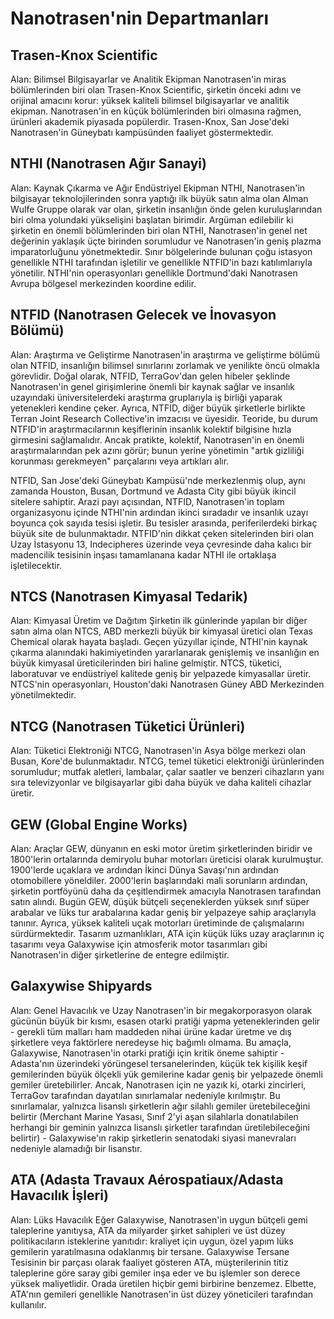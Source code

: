 # Nanotrasen'nin Departmanları

## Trasen-Knox Scientific
Alan: Bilimsel Bilgisayarlar ve Analitik Ekipman
Nanotrasen'in miras bölümlerinden biri olan Trasen-Knox Scientific, şirketin önceki adını ve orijinal amacını korur: yüksek kaliteli bilimsel bilgisayarlar ve analitik ekipman. Nanotrasen'in en küçük bölümlerinden biri olmasına rağmen, ürünleri akademik piyasada popülerdir. Trasen-Knox, San Jose'deki Nanotrasen'in Güneybatı kampüsünden faaliyet göstermektedir.

## NTHI (Nanotrasen Ağır Sanayi)
Alan: Kaynak Çıkarma ve Ağır Endüstriyel Ekipman
NTHI, Nanotrasen'in bilgisayar teknolojilerinden sonra yaptığı ilk büyük satın alma olan Alman Wulfe Gruppe olarak var olan, şirketin insanlığın önde gelen kuruluşlarından biri olma yolundaki yükselişini başlatan birimdir. Argüman edilebilir ki şirketin en önemli bölümlerinden biri olan NTHI, Nanotrasen'in genel net değerinin yaklaşık üçte birinden sorumludur ve Nanotrasen'in geniş plazma imparatorluğunu yönetmektedir. Sınır bölgelerinde bulunan çoğu istasyon genellikle NTHI tarafından işletilir ve genellikle NTFID'in bazı katılımlarıyla yönetilir. NTHI'nin operasyonları genellikle Dortmund'daki Nanotrasen Avrupa bölgesel merkezinden koordine edilir.

## NTFID (Nanotrasen Gelecek ve İnovasyon Bölümü)
Alan: Araştırma ve Geliştirme
Nanotrasen'in araştırma ve geliştirme bölümü olan NTFID, insanlığın bilimsel sınırlarını zorlamak ve yenilikte öncü olmakla görevlidir. Doğal olarak, NTFID, TerraGov'dan gelen hibeler şeklinde Nanotrasen'in genel girişimlerine önemli bir kaynak sağlar ve insanlık uzayındaki üniversitelerdeki araştırma gruplarıyla iş birliği yaparak yetenekleri kendine çeker. Ayrıca, NTFID, diğer büyük şirketlerle birlikte Terran Joint Research Collective'in imzacısı ve üyesidir. Teoride, bu durum NTFID'in araştırmacılarının keşiflerinin insanlık kolektif bilgisine hızla girmesini sağlamalıdır. Ancak pratikte, kolektif, Nanotrasen'in en önemli araştırmalarından pek azını görür; bunun yerine yönetimin "artık gizliliği korunması gerekmeyen" parçalarını veya artıkları alır.

NTFID, San Jose'deki Güneybatı Kampüsü'nde merkezlenmiş olup, aynı zamanda Houston, Busan, Dortmund ve Adasta City gibi büyük ikincil sitelere sahiptir. Arazi payı açısından, NTFID, Nanotrasen'in toplam organizasyonu içinde NTHI'nin ardından ikinci sıradadır ve insanlık uzayı boyunca çok sayıda tesisi işletir. Bu tesisler arasında, periferilerdeki birkaç büyük site de bulunmaktadır. NTFID'nin dikkat çeken sitelerinden biri olan Uzay İstasyonu 13, Indecipheres üzerinde veya çevresinde daha kalıcı bir madencilik tesisinin inşası tamamlanana kadar NTHI ile ortaklaşa işletilecektir.

## NTCS (Nanotrasen Kimyasal Tedarik)
Alan: Kimyasal Üretim ve Dağıtım
Şirketin ilk günlerinde yapılan bir diğer satın alma olan NTCS, ABD merkezli büyük bir kimyasal üretici olan Texas Chemical olarak hayata başladı. Geçen yüzyıllar içinde, NTHI'nin kaynak çıkarma alanındaki hakimiyetinden yararlanarak genişlemiş ve insanlığın en büyük kimyasal üreticilerinden biri haline gelmiştir. NTCS, tüketici, laboratuvar ve endüstriyel kalitede geniş bir yelpazede kimyasallar üretir. NTCS'nin operasyonları, Houston'daki Nanotrasen Güney ABD Merkezinden yönetilmektedir.

## NTCG (Nanotrasen Tüketici Ürünleri)
Alan: Tüketici Elektroniği
NTCG, Nanotrasen'in Asya bölge merkezi olan Busan, Kore'de bulunmaktadır. NTCG, temel tüketici elektroniği ürünlerinden sorumludur; mutfak aletleri, lambalar, çalar saatler ve benzeri cihazların yanı sıra televizyonlar ve bilgisayarlar gibi daha büyük ve daha kaliteli cihazlar üretir.

## GEW (Global Engine Works)
Alan: Araçlar
GEW, dünyanın en eski motor üretim şirketlerinden biridir ve 1800'lerin ortalarında demiryolu buhar motorları üreticisi olarak kurulmuştur. 1900'lerde uçaklara ve ardından İkinci Dünya Savaşı'nın ardından otomobillere yöneldiler. 2000'lerin başlarındaki mali sorunların ardından, şirketin portföyünü daha da çeşitlendirmek amacıyla Nanotrasen tarafından satın alındı. Bugün GEW, düşük bütçeli seçeneklerden yüksek sınıf süper arabalar ve lüks tur arabalarına kadar geniş bir yelpazeye sahip araçlarıyla tanınır. Ayrıca, yüksek kaliteli uçak motorları üretiminde de çalışmalarını sürdürmektedir. Tasarım uzmanlıkları, ATA için küçük lüks uzay araçlarının iç tasarımı veya Galaxywise için atmosferik motor tasarımları gibi Nanotrasen'in diğer şirketlerine de entegre edilmiştir.

## Galaxywise Shipyards
Alan: Genel Havacılık ve Uzay
Nanotrasen'in bir megakorporasyon olarak gücünün büyük bir kısmı, esasen otarki pratiği yapma yeteneklerinden gelir - gerekli tüm malları ham maddeden nihai ürüne kadar üretme ve dış şirketlere veya faktörlere neredeyse hiç bağımlı olmama. Bu amaçla, Galaxywise, Nanotrasen'in otarki pratiği için kritik öneme sahiptir - Adasta'nın üzerindeki yörüngesel tersanelerinden, küçük tek kişilik keşif gemilerinden büyük ölçekli yük gemilerine kadar geniş bir yelpazede önemli gemiler üretebilirler. Ancak, Nanotrasen için ne yazık ki, otarki zincirleri, TerraGov tarafından dayatılan sınırlamalar nedeniyle kırılmıştır. Bu sınırlamalar, yalnızca lisanslı şirketlerin ağır silahlı gemiler üretebileceğini belirtir (Merchant Marine Yasası, Sınıf 2'yi aşan silahlarla donatılabilen herhangi bir geminin yalnızca lisanslı şirketler tarafından üretilebileceğini belirtir) - Galaxywise'ın rakip şirketlerin senatodaki siyasi manevraları nedeniyle alamadığı bir lisanstır.


## ATA (Adasta Travaux Aérospatiaux/Adasta Havacılık İşleri)
Alan: Lüks Havacılık
Eğer Galaxywise, Nanotrasen'in uygun bütçeli gemi taleplerine yanıtıysa, ATA da milyarder şirket sahipleri ve üst düzey politikacıların isteklerine yanıtıdır: kraliyet için uygun, özel yapım lüks gemilerin yaratılmasına odaklanmış bir tersane. Galaxywise Tersane Tesisinin bir parçası olarak faaliyet gösteren ATA, müşterilerinin titiz taleplerine göre saray gibi gemiler inşa eder ve bu işlemler son derece yüksek maliyetlidir. Orada üretilen hiçbir gemi birbirine benzemez. Elbette, ATA'nın gemileri genellikle Nanotrasen'in üst düzey yöneticileri tarafından kullanılır.
